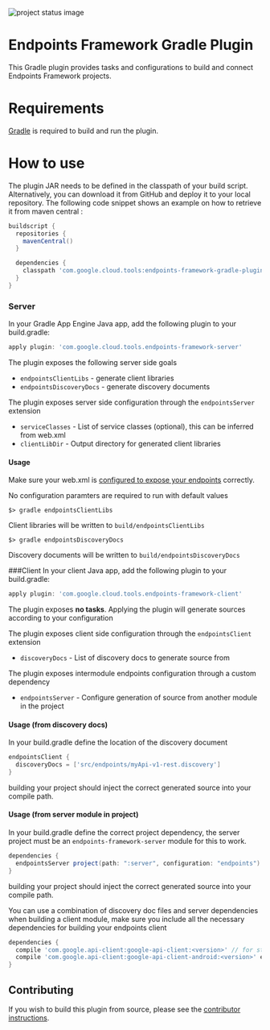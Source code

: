 ![project status image](https://img.shields.io/badge/stability-experimental-orange.svg)
# Endpoints Framework Gradle Plugin

This Gradle plugin provides tasks and configurations to build and connect Endpoints Framework projects.

# Requirements

[Gradle](http://gradle.org) is required to build and run the plugin.

# How to use

The plugin JAR needs to be defined in the classpath of your build script. Alternatively, you can download it from GitHub and deploy it to your local repository. The following code snippet shows an example on how to retrieve it from maven central :

```Groovy
buildscript {
  repositories {
    mavenCentral()
  }

  dependencies {
    classpath 'com.google.cloud.tools:endpoints-framework-gradle-plugin:1.0.0-beta6'
  }
}
```

### Server
In your Gradle App Engine Java app, add the following plugin to your build.gradle:

```Groovy
apply plugin: 'com.google.cloud.tools.endpoints-framework-server'
```

The plugin exposes the following server side goals
* `endpointsClientLibs` - generate client libraries
* `endpointsDiscoveryDocs` - generate discovery documents

The plugin exposes server side configuration through the `endpointsServer` extension
* `serviceClasses` - List of service classes (optional), this can be inferred from web.xml
* `clientLibDir` - Output directory for generated client libraries

#### Usage
Make sure your web.xml is [configured to expose your endpoints](https://cloud.google.com/endpoints/docs/frameworks/java/required_files) correctly.

No configuration paramters are required to run with default values
```
$> gradle endpointsClientLibs
```
Client libraries will be written to `build/endpointsClientLibs`

```
$> gradle endpointsDiscoveryDocs
```
Discovery documents will be written to `build/endpointsDiscoveryDocs`


###Client
In your client Java app, add the following plugin to your build.gradle:

```Groovy
apply plugin: 'com.google.cloud.tools.endpoints-framework-client'
```

The plugin exposes **no tasks**. Applying the plugin will generate sources according
to your configuration

The plugin exposes client side configuration through the `endpointsClient` extension
* `discoveryDocs` - List of discovery docs to generate source from

The plugin exposes intermodule endpoints configuration through a custom dependency
* `endpointsServer` - Configure generation of source from another module in the project

#### Usage (from discovery docs)
In your build.gradle define the location of the discovery document

```Groovy
endpointsClient {
  discoveryDocs = ['src/endpoints/myApi-v1-rest.discovery']
}
```

building your project should inject the correct generated source into your compile path.

#### Usage (from server module in project)
In your build.gradle define the correct project dependency, the server project must be
an `endpoints-framework-server` module for this to work.

```Groovy
dependencies {
  endpointsServer project(path: ":server", configuration: "endpoints")
}
```

building your project should inject the correct generated source into your compile path.

You can use a combination of discovery doc files and server dependencies when building
a client module, make sure you include all the necessary dependencies for building your
endpoints client

```Groovy
dependencies {
  compile 'com.google.api-client:google-api-client:<version>' // for standard java projects
  compile 'com.google.api-client:google-api-client-android:<version>' exclude module: 'httpclient' // for android projects
}
```

## Contributing

If you wish to build this plugin from source, please see the [contributor instructions](CONTRIBUTING.md).

